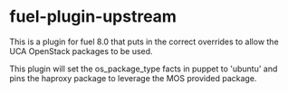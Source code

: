 fuel-plugin-upstream
====================

This is a plugin for fuel 8.0 that puts in the correct overrides to allow the UCA OpenStack packages to be used.

This plugin will set the os_package_type facts in puppet to 'ubuntu' and pins the haproxy package to leverage the MOS provided package.
